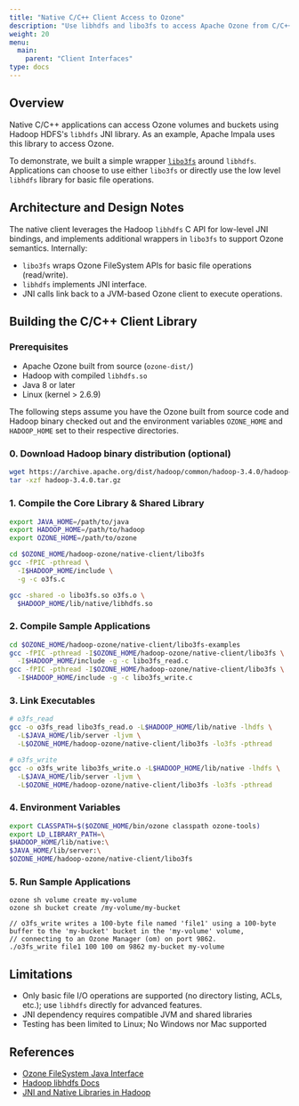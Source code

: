 ```yaml
---
title: "Native C/C++ Client Access to Ozone"
description: "Use libhdfs and libo3fs to access Apache Ozone from C/C++ applications."
weight: 20
menu:
  main:
    parent: "Client Interfaces"
type: docs
---
```

<!--
  Licensed to the Apache Software Foundation (ASF) under one or more
  contributor license agreements.  See the NOTICE file distributed with
  this work for additional information regarding copyright ownership.
  The ASF licenses this file to You under the Apache License, Version 2.0
  (the "License"); you may not use this file except in compliance with
  the License.  You may obtain a copy of the License at

      http://www.apache.org/licenses/LICENSE-2.0

  Unless required by applicable law or agreed to in writing, software
  distributed under the License is distributed on an "AS IS" BASIS,
  WITHOUT WARRANTIES OR CONDITIONS OF ANY KIND, either express or implied.
  See the License for the specific language governing permissions and
  limitations under the License.
-->

## Overview

Native C/C++ applications can access Ozone volumes and buckets using Hadoop HDFS's `libhdfs` JNI library.
As an example, Apache Impala uses this library to access Ozone.

To demonstrate, we built a simple wrapper [`libo3fs`](https://github.com/apache/hadoop-ozone/tree/master/hadoop-ozone/native-client/libo3fs) around `libhdfs`.
Applications can choose to use either `libo3fs` or directly use the low level `libhdfs` library for basic file operations.

## Architecture and Design Notes

The native client leverages the Hadoop `libhdfs` C API for low-level JNI bindings, and implements additional wrappers in `libo3fs` to support Ozone semantics. Internally:

- `libo3fs` wraps Ozone FileSystem APIs for basic file operations (read/write).
- `libhdfs` implements JNI interface.
- JNI calls link back to a JVM-based Ozone client to execute operations.

## Building the C/C++ Client Library

### Prerequisites

- Apache Ozone built from source (`ozone-dist/`)
- Hadoop with compiled `libhdfs.so`
- Java 8 or later
- Linux (kernel > 2.6.9)

The following steps assume you have the Ozone built from source code and Hadoop binary checked out
and the environment variables `OZONE_HOME` and `HADOOP_HOME` set to their respective directories.

### 0. Download Hadoop binary distribution (optional)
```bash
wget https://archive.apache.org/dist/hadoop/common/hadoop-3.4.0/hadoop-3.4.0.tar.gz
tar -xzf hadoop-3.4.0.tar.gz
```

### 1. Compile the Core Library & Shared Library
```bash
export JAVA_HOME=/path/to/java
export HADOOP_HOME=/path/to/hadoop
export OZONE_HOME=/path/to/ozone

cd $OZONE_HOME/hadoop-ozone/native-client/libo3fs
gcc -fPIC -pthread \
  -I$HADOOP_HOME/include \
  -g -c o3fs.c

gcc -shared -o libo3fs.so o3fs.o \
  $HADOOP_HOME/lib/native/libhdfs.so
```

### 2. Compile Sample Applications
```bash
cd $OZONE_HOME/hadoop-ozone/native-client/libo3fs-examples
gcc -fPIC -pthread -I$OZONE_HOME/hadoop-ozone/native-client/libo3fs \
  -I$HADOOP_HOME/include -g -c libo3fs_read.c
gcc -fPIC -pthread -I$OZONE_HOME/hadoop-ozone/native-client/libo3fs \
  -I$HADOOP_HOME/include -g -c libo3fs_write.c
```

### 3. Link Executables
```bash
# o3fs_read
gcc -o o3fs_read libo3fs_read.o -L$HADOOP_HOME/lib/native -lhdfs \
  -L$JAVA_HOME/lib/server -ljvm \
  -L$OZONE_HOME/hadoop-ozone/native-client/libo3fs -lo3fs -pthread

# o3fs_write
gcc -o o3fs_write libo3fs_write.o -L$HADOOP_HOME/lib/native -lhdfs \
  -L$JAVA_HOME/lib/server -ljvm \
  -L$OZONE_HOME/hadoop-ozone/native-client/libo3fs -lo3fs -pthread
```

### 4. Environment Variables

```bash
export CLASSPATH=$($OZONE_HOME/bin/ozone classpath ozone-tools)
export LD_LIBRARY_PATH=\
$HADOOP_HOME/lib/native:\
$JAVA_HOME/lib/server:\
$OZONE_HOME/hadoop-ozone/native-client/libo3fs
```


### 5. Run Sample Applications

```shell
ozone sh volume create my-volume
ozone sh bucket create /my-volume/my-bucket
```

```shell
// o3fs_write writes a 100-byte file named 'file1' using a 100-byte buffer to the 'my-bucket' bucket in the 'my-volume' volume,
// connecting to an Ozone Manager (om) on port 9862.
./o3fs_write file1 100 100 om 9862 my-bucket my-volume
```

## Limitations

- Only basic file I/O operations are supported (no directory listing, ACLs, etc.); use `libhdfs` directly for advanced features.
- JNI dependency requires compatible JVM and shared libraries
- Testing has been limited to Linux; No Windows nor Mac supported

## References

- [Ozone FileSystem Java Interface](https://ozone.apache.org/docs/edge/interface/ofs.html)
- [Hadoop libhdfs Docs](https://hadoop.apache.org/docs/stable/hadoop-project-dist/hadoop-hdfs/LibHdfs.html)
- [JNI and Native Libraries in Hadoop](https://hadoop.apache.org/docs/stable/hadoop-project-dist/hadoop-common/NativeLibraries.html)
